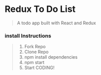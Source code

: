 # Redux To Do List
> A todo app built with React and Redux

### install Instructions

> 1. Fork Repo
> 2. Clone Repo
> 3. npm install dependencies
> 4. npm start
> 5. Start CODING!